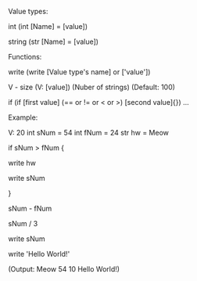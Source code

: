 Value types:

int (int [Name] = [value])

string (str [Name] = [value])



Functions:

write (write [Value type's name] or ['value'])

V - size (V: [value]) (Nuber of strings) (Default: 100)

if (if [first value] (== or != or < or >) [second value]{})
...



Example:

V: 20
int sNum = 54
int fNum = 24
str hw = Meow

if sNum > fNum
{

write hw

write sNum

}


sNum - fNum

sNum / 3


write sNum

write 'Hello World!'

(Output: Meow  54  10  Hello World!)
